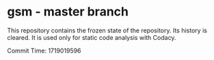 # gsm - master branch

This repository contains the frozen state of the repository.
Its history is cleared. It is used only for static code
analysis with Codacy.

Commit Time: 1719019596